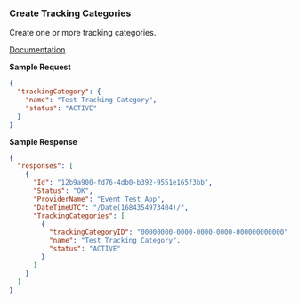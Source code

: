 ### Create Tracking Categories

Create one or more tracking categories.

[Documentation](https://xeroapi.github.io/xero-node/accounting/index.html#api-Accounting-createTrackingCategory)

**Sample Request**
```json
{
  "trackingCategory": {
    "name": "Test Tracking Category",
    "status": "ACTIVE"
  }
}
```

**Sample Response**
```json
{
  "responses": [
    {
      "Id": "12b9a900-fd76-4db0-b392-9551e165f3bb",
      "Status": "OK",
      "ProviderName": "Event Test App",
      "DateTimeUTC": "/Date(1684354973404)/",
      "TrackingCategories": [
        {
          "trackingCategoryID": "00000000-0000-0000-0000-000000000000",
          "name": "Test Tracking Category",
          "status": "ACTIVE"
        }
      ]
    }
  ]
}
```
